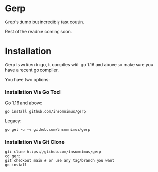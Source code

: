 # Gerp

Grep's dumb but incredibly fast cousin.

Rest of the readme coming soon.

# Installation

Gerp is written in go, it compiles with go 1.16 and above so make sure you have a recent go compiler.

You have two options:

### Installation Via Go Tool

Go 1.16 and above:

`go install github.com/insomnimus/gerp`

Legacy:

`go get -u -v github.com/insomnimus/gerp`

### Installation Via Git Clone

```
git clone https://github.com/insomnimus/gerp
cd gerp
git checkout main # or use any tag/branch you want
go install
```
